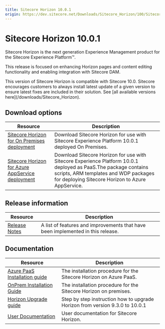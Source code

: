 ```yaml
---
title: Sitecore Horizon 10.0.1
origin: https://dev.sitecore.net/Downloads/Sitecore_Horizon/100/Sitecore_Horizon_1001
---
```


# Sitecore Horizon 10.0.1

Sitecore Horizon is the next generation Experience Management product for the Sitecore Experience Platform™.

This release is focused on enhancing Horizon pages and content editing functionality and enabling integration with Sitecore DAM.

  <Alert variant='warning' mb={4}>
    <AlertIcon />
    This version of Sitecore Horizon is compatible with Sitecore 10.0.
  </Alert>
  
  <Alert variant='warning' mb={4}>
    <AlertIcon />
    Sitecore encourages customers to always install latest update of a given version to ensure latest fixes are included in their solution. See [all available versions here](/downloads/Sitecore_Horizon).
  </Alert>
  

## Download options

 | Resource | Description |
 | --- | --- |
 | [Sitecore Horizon for On Premises deployment](https://sitecoredev.azureedge.net/~/media/5D45AD6E589248469DD6FAFA0A611EB0.ashx?date=20201214T083813) | Download Sitecore Horizon for use with Sitecore Experience Platform 10.0.1 deployed On Premises. |
 | [Sitecore Horizon for Azure AppService deployment](https://sitecoredev.azureedge.net/~/media/B1E32BBAEA0B4BCA941628A1F9C348AD.ashx?date=20201214T083840) | Download Sitecore Horizon for use with Sitecore Experience Platform 10.0.1 deployed as PaaS.The package contains scripts, ARM templates and WDP packages for deploying Sitecore Horizon to Azure AppService. |

## Release information

 | Resource | Description |
 | --- | --- |
 | [Release Notes](/downloads/Sitecore%20Horizon/100/Sitecore%20Horizon%201001/Release%20Notes) | A list of features and improvements that have been implemented in this release. |

## Documentation

 | Resource | Description |
 | --- | --- |
 | [Azure PaaS Installation guide](https://sitecoredev.azureedge.net/~/media/12133A443FE3469A85CFB14D3CFDCFCB.ashx?date=20210922T084311) | The installation procedure for the Sitecore Horizon on Azure PaaS. |
 | [OnPrem Installation Guide](https://sitecoredev.azureedge.net/~/media/BD603D7F36D34CC99696A2A7F96F085E.ashx?date=20210922T084322) | The installation procedure for the Sitecore Horizon on premises. |
 | [Horizon Upgrade guide](https://sitecoredev.azureedge.net/~/media/FA5673F09CA64502AE052B6C0638E744.ashx?date=20201214T081903) | Step by step instruction how to upgrade Horizon from version 9.3.0 to 10.0.1 |
 | [User Documentation](https://doc.sitecore.com/users/100/sitecore-experience-platform/en/horizon.html) | User documentation for Sitecore Horizon. |